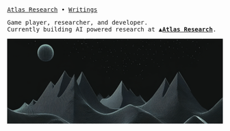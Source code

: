 <!-- markwindsorr/README.md -->

<samp>
  
[Atlas Research](https://atlas-finance.io) • [Writings](https://markwindsor.ca)

Game player, researcher, and developer.  
Currently building AI powered research at
**▲[Atlas Research](https://atlas-research.io)**.

![banner](./githubBanner.png)
</samp>
